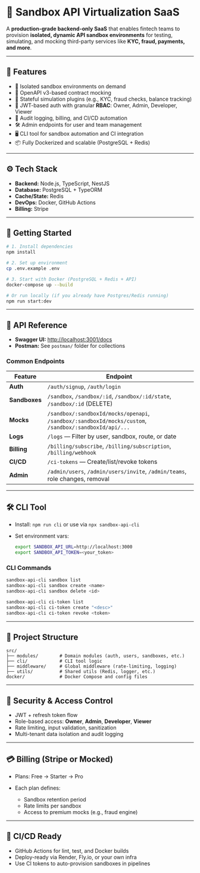 
# 🧪 Sandbox API Virtualization SaaS

A **production-grade backend-only SaaS** that enables fintech teams to provision **isolated, dynamic API sandbox environments** for testing, simulating, and mocking third-party services like **KYC, fraud, payments, and more**.

---

## 🔧 Features

* 🔁 Isolated sandbox environments on demand
* 📄 OpenAPI v3-based contract mocking
* 🧠 Stateful simulation plugins (e.g., KYC, fraud checks, balance tracking)
* 🔐 JWT-based auth with granular **RBAC**: Owner, Admin, Developer, Viewer
* 📜 Audit logging, billing, and CI/CD automation
* 🛠️ Admin endpoints for user and team management
* 🖥️ CLI tool for sandbox automation and CI integration
* 📦 Fully Dockerized and scalable (PostgreSQL + Redis)

---

## ⚙️ Tech Stack

* **Backend:** Node.js, TypeScript, NestJS
* **Database:** PostgreSQL + TypeORM
* **Cache/State:** Redis
* **DevOps:** Docker, GitHub Actions
* **Billing:** Stripe 

---

## 🚀 Getting Started

```bash
# 1. Install dependencies
npm install

# 2. Set up environment
cp .env.example .env

# 3. Start with Docker (PostgreSQL + Redis + API)
docker-compose up --build

# Or run locally (if you already have Postgres/Redis running)
npm run start:dev
```

---

## 📘 API Reference

* **Swagger UI:** [http://localhost:3001/docs](http://localhost:3000/docs)
* **Postman:** See `postman/` folder for collections

### Common Endpoints

| Feature       | Endpoint                                                                                               |
| ------------- | ------------------------------------------------------------------------------------------------------ |
| **Auth**      | `/auth/signup`, `/auth/login`                                                                          |
| **Sandboxes** | `/sandbox`, `/sandbox/:id`, `/sandbox/:id/state`, `/sandbox/:id` (DELETE)                              |
| **Mocks**     | `/sandbox/:sandboxId/mocks/openapi`, `/sandbox/:sandboxId/mocks/custom`, `/sandbox/:sandboxId/api/...` |
| **Logs**      | `/logs` — Filter by user, sandbox, route, or date                                                      |
| **Billing**   | `/billing/subscribe`, `/billing/subscription`, `/billing/webhook`                                      |
| **CI/CD**     | `/ci-tokens` — Create/list/revoke tokens                                                               |
| **Admin**     | `/admin/users`, `/admin/users/invite`, `/admin/teams`, role changes, removal                           |

---

## 🛠️ CLI Tool

* Install: `npm run cli` or use via `npx sandbox-api-cli`
* Set environment vars:

  ```bash
  export SANDBOX_API_URL=http://localhost:3000
  export SANDBOX_API_TOKEN=<your_token>
  ```

### CLI Commands

```bash
sandbox-api-cli sandbox list
sandbox-api-cli sandbox create <name>
sandbox-api-cli sandbox delete <id>

sandbox-api-cli ci-token list
sandbox-api-cli ci-token create "<desc>"
sandbox-api-cli ci-token revoke <token>
```

---

## 🧩 Project Structure

```
src/
├── modules/        # Domain modules (auth, users, sandboxes, etc.)
├── cli/            # CLI tool logic
├── middleware/     # Global middleware (rate-limiting, logging)
├── utils/          # Shared utils (Redis, logger, etc.)
docker/             # Docker Compose and config files
```

---

## 🔐 Security & Access Control

* JWT + refresh token flow
* Role-based access: **Owner**, **Admin**, **Developer**, **Viewer**
* Rate limiting, input validation, sanitization
* Multi-tenant data isolation and audit logging

---

## 💳 Billing (Stripe or Mocked)

* Plans: Free → Starter → Pro
* Each plan defines:

  * Sandbox retention period
  * Rate limits per sandbox
  * Access to premium mocks (e.g., fraud engine)

---

## 🧪 CI/CD Ready

* GitHub Actions for lint, test, and Docker builds
* Deploy-ready via Render, Fly.io, or your own infra
* Use CI tokens to auto-provision sandboxes in pipelines



